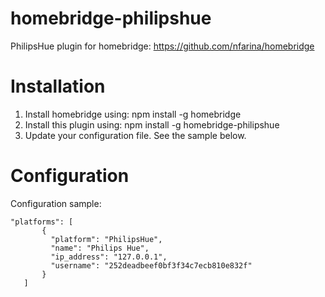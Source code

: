 # homebridge-philipshue
PhilipsHue plugin for homebridge: https://github.com/nfarina/homebridge

# Installation

1. Install homebridge using: npm install -g homebridge
2. Install this plugin using: npm install -g homebridge-philipshue
3. Update your configuration file. See the sample below.

# Configuration

Configuration sample:

 ```
"platforms": [
        {
          "platform": "PhilipsHue",
          "name": "Philips Hue",
          "ip_address": "127.0.0.1",
          "username": "252deadbeef0bf3f34c7ecb810e832f"
        }   
    ]

```
